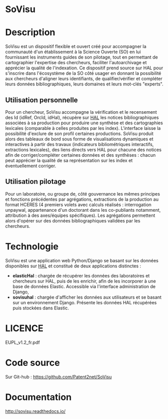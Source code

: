 SoVisu
======

# Description

SoVisu est un dispositif flexible et ouvert créé pour accompagner la communauté d'un établissement à la Science Ouverte (SO) en lui fournissant les instruments guides de son pilotage, tout en permettant de cartographier l'expertise des chercheurs, faciliter l'autoarchivage et apprécier la qualité de l'indexation. 
Ce dispositif prend source sur HAL pour s'inscrire dans l'écosystème de la SO côté usager en donnant la possibilité aux chercheurs d'aligner leurs identifiants, de qualifier/vérifier et compléter leurs données bibliographiques, leurs domaines et leurs mot-clés "experts".

## Utilisation personnelle
Pour un chercheur, SoVisu accompagne la vérification et le recensement des Id (idRef, OrcId, idHal), récupère sur [HAL](https://hal.science) les notices bibliographiques associées à sa production pour produire une synthèse et des cartographies lexicales (comparable à celles produites par les index). L'interface laisse la possibilité d'exclure de son profil certaines productions. SoVisu produit alors des tableaux de bord sous forme de visualisations dynamiques et interactives à partir des travaux (indicateurs bibliométriques interactifs, extractions lexicales), des liens directs vers HAL pour chacune des notices afin de corriger/compléter certaines données et des synthèses : chacun peut apprécier la qualité de sa représentation sur les index et éventuellement corriger.

## Utilisation pilotage
Pour un laboratoire, ou groupe de, côté gouvernance les mêmes principes et fonctions précédentes par agrégations, extractions de la production au format HCERES (4 premiers volets avec calculs réalisés : interrogation unpaywal, appartenance d'un doctorant dans les co-publiants notamment, attribution à des axes/équipes spécifiques). Les agrégations permettent alors d'opérer sur des données bibliographiques validées par les chercheurs.

# Technologie

SoVisu est une application web Python/Django se basant sur les données disponibles sur [HAL](https://hal.science) et constitué de deux applications distinctes :
  - **elasticHal** : chargée de récupérer les données des laboratoires et chercheurs sur HAL, puis de les enrichir, afin de les incorporer à une base de données Elastic. Accessible via l'interface administration de Django,
  - **sovisuhal** : chargée d'afficher les données aux utilisateurs et se basant sur un environnement Django. Présente les données HAL récupérées puis stockées dans Elastic.

# LICENCE

EUPL_v1.2_fr.pdf

# Code source

Sur Git-hub : https://github.com/Patent2net/SoVisu

# Documentation 

http://sovisu.readthedocs.io/

